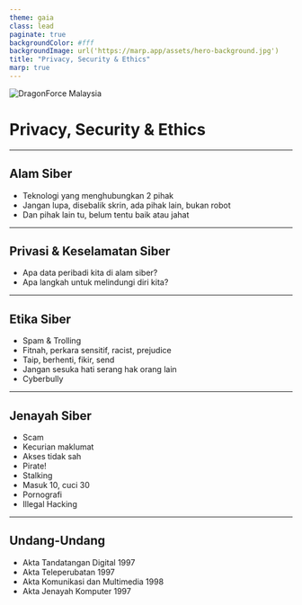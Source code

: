```yaml
---
theme: gaia
class: lead
paginate: true
backgroundColor: #fff
backgroundImage: url('https://marp.app/assets/hero-background.jpg')
title: "Privacy, Security & Ethics"
marp: true
---
```


![DragonForce Malaysia](https://i.imgur.com/tL95KMG.png)

# Privacy, Security & Ethics

---

## Alam Siber

- Teknologi yang menghubungkan 2 pihak
- Jangan lupa, disebalik skrin, ada pihak lain, bukan robot
- Dan pihak lain tu, belum tentu baik atau jahat

---

## Privasi & Keselamatan Siber

- Apa data peribadi kita di alam siber?
- Apa langkah untuk melindungi diri kita?

---

## Etika Siber

- Spam & Trolling
- Fitnah, perkara sensitif, racist, prejudice
- Taip, berhenti, fikir, send
- Jangan sesuka hati serang hak orang lain
- Cyberbully

---

## Jenayah Siber

- Scam
- Kecurian maklumat
- Akses tidak sah
- Pirate!
- Stalking
- Masuk 10, cuci 30
- Pornografi
- Illegal Hacking

---

## Undang-Undang

- Akta Tandatangan Digital 1997
- Akta Teleperubatan 1997
- Akta Komunikasi dan Multimedia 1998
- Akta Jenayah Komputer 1997
